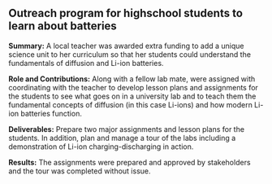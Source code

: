 ## Outreach program for highschool students to learn about batteries

**Summary:** A local teacher was awarded extra funding to add a unique science unit to her curriculum so that her students could understand the fundamentals of diffusion and Li-ion batteries.

**Role and Contributions:** Along with a fellow lab mate, were assigned with coordinating with the teacher to develop lesson plans and assignments for the students to see what goes on in a university lab and to teach them the fundamental concepts of diffusion (in this case Li-ions) and how modern Li-ion batteries function.

**Deliverables:** Prepare two major assignments and lesson plans for the students. In addition, plan and manage a tour of the labs including a demonstration of Li-ion charging-discharging in action. 

**Results:** The assignments were prepared and approved by stakeholders and the tour was completed without issue.

